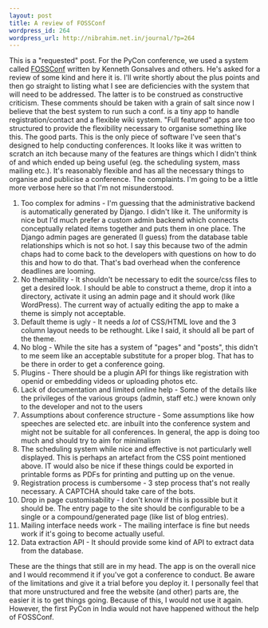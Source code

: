 ```yaml
--- 
layout: post
title: A review of FOSSConf
wordpress_id: 264
wordpress_url: http://nibrahim.net.in/journal/?p=264
---
```

This is a "requested" post. For the PyCon conference, we used a system called <a href="http://bitbucket.org/lawgon/fossconf/">FOSSConf</a> written by Kenneth Gonsalves and others.   He's asked for a review of some kind and here it is. I'll write shortly about the plus points and then go straight to listing what I see are deficiencies with the system that will need to be addressed. The latter is to be construed as constructive criticism.  These comments should be taken with a grain of salt since now I believe that the best system to run such a conf. is a tiny app to handle registration/contact and a flexible wiki system. "Full featured" apps are too structured to provide the flexibility necessary to organise something like this.  The good parts. This is the only piece of software I've seen that's designed to help conducting conferences. It looks like it was written to scratch an itch because many of the features are things which I didn't think of and which ended up being useful (eg. the scheduling system, mass mailing etc.). It's reasonably flexible and has all the necessary things to organise and publicise a conference.  The complaints. I'm going to be a little more verbose here so that I'm not misunderstood.
<ol>
	<li>Too complex for admins - I'm guessing that the administrative backend is automatically generated by Django. I didn't like it. The uniformity is nice but I'd much prefer a custom admin backend which connects conceptually related items together and puts them in one place. The Django admin pages are generated (I guess) from the database table relationships which is not so hot. I say this because two of the admin chaps had to come back to the developers with questions on how to do this and how to do that. That's bad overhead when the conference deadlines are looming.</li>
	<li>No themability - It shouldn't be necessary to edit the source/css files to get a desired look. I should be able to construct a theme, drop it into a directory, activate it using an admin page and it should work (like WordPress). The current way of actually editing the app to make a theme is simply not acceptable.</li>
	<li>Default theme is ugly - It needs a <em>lot</em> of CSS/HTML love and the 3 column layout needs to be rethought. Like I said, it should all be part of the theme.</li>
	<li>No blog - While the site has a system of "pages" and "posts", this didn't to me seem like an acceptable substitute for a proper blog. That has to be there in order to get a conference going.</li>
	<li>Plugins - There should be a plugin API for things like registration with openid or embedding videos or uploading photos etc.</li>
	<li>Lack of documentation and limited online help - Some of the details like the privileges of the various groups (admin, staff etc.) were known only to the developer and not to the users</li>
	<li>Assumptions about conference structure - Some assumptions like how speeches are selected etc. are inbuilt into the conference system and might not be suitable for all conferences. In general, the app is doing too much and should try to aim for minimalism</li>
	<li>The scheduling system while nice and effective is not particularly well displayed. This is perhaps an artefact from the CSS point mentioned above. IT would also be nice if these things could be exported in printable forms as PDFs for printing and putting up on the venue.</li>
	<li>Registration process is cumbersome - 3 step process that's not really necessary. A CAPTCHA should take care of the bots.</li>
	<li>Drop in page customisability - I don't know if this is possible but it should be. The entry page to the site should be configurable to be a single or a compound/generated page (like list of blog entries).</li>
	<li>Mailing interface needs work - The mailing interface is fine but needs work if it's going to become actually useful.</li>
	<li>Data extraction API - It should provide some kind of API to extract data from the database.</li>
</ol>
These are the things that still are in my head. The app is on the overall nice and I would recommend it if you've got a conference to conduct. Be aware of the limitations and give it a trial before you deploy it. I personally feel that that more unstructured and free the website (and other) parts are, the easier it is to get things going. Because of this, I would not use it again. However, the first PyCon in India would not have happened without the help of FOSSConf.
